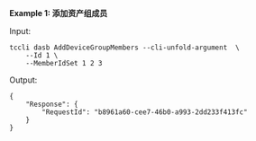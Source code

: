 **Example 1: 添加资产组成员**



Input: 

```
tccli dasb AddDeviceGroupMembers --cli-unfold-argument  \
    --Id 1 \
    --MemberIdSet 1 2 3
```

Output: 
```
{
    "Response": {
        "RequestId": "b8961a60-cee7-46b0-a993-2dd233f413fc"
    }
}
```

